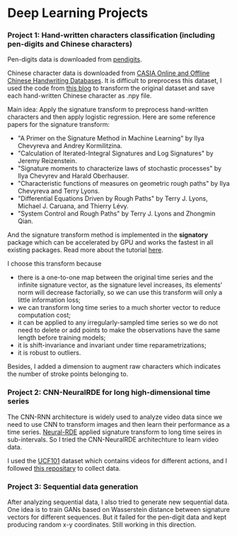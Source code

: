 # Deep Learning Projects

### Project 1: Hand-written characters classification (including pen-digits and Chinese characters)
Pen-digits data is downloaded from [pendigits](https://archive.ics.uci.edu/ml/machine-learning-databases/pendigits/).

Chinese character data is downloaded from [CASIA Online and Offline Chinese Handwriting Databases](http://www.nlpr.ia.ac.cn/databases/handwriting/Download.html). It is difficult to preprocess this dataset, I used the code from [this blog](https://blog.csdn.net/weixin_39683769/article/details/113050852) to transform the original dataset and save each hand-written Chinese character as .npy file.

Main idea: Apply the signature transform to preprocess hand-written characters and then apply logistic regression. Here are some reference papers for the signature transform:
* "A Primer on the Signature Method in Machine Learning" by Ilya Chevyreva and Andrey Kormilitzina.
* "Calculation of Iterated-Integral Signatures and Log Signatures" by Jeremy Reizenstein.
* "Signature moments to characterize laws of stochastic processes" by Ilya Chevyrev and Harald Oberhauser.
* "Characteristic functions of measures on geometric rough paths" by Ilya Chevyreva and Terry Lyons.
* "Differential Equations Driven by Rough Paths" by Terry J. Lyons, Michael J. Caruana, and Thierry Lévy. 
* "System Control and Rough Paths" by Terry J. Lyons and Zhongmin Qian. 

And the signature transform method is implemented in the **signatory** package which can be accelerated by GPU and works the fastest in all existing packages. Read more about the tutorial [here](https://signatory.readthedocs.io/en/latest/index.html).

I choose this transform because
* there is a one-to-one map between the original time series and the infinite signature vector, as the signature level increases, its elements' norm will decrease factorially, so we can use this transform will only a little information loss;
* we can transform long time series to a much shorter vector to reduce computation cost;
* it can be applied to any irregularly-sampled time series so we do not need to delete or add points to make the observations have the same
length before training models;
* it is shift-invariance and invariant under time reparametrizations;
* it is robust to outliers.

Besides, I added a dimension to augment raw characters which indicates the number of stroke points belonging to.

### Project 2: CNN-NeuralRDE for long high-dimensional time series
The CNN-RNN architecture is widely used to analyze video data since we need to use CNN to transform images and then learn their performance as a time series. [Neural-RDE](https://arxiv.org/abs/2009.08295) applied signature transform to long time seires in sub-intervals. So I tried the CNN-NeuralRDE architechture to learn video data.

I used the [UCF101](https://www.crcv.ucf.edu/data/UCF101.php) dataset which contains videos for different actions, and I followed [this repositary](https://github.com/HHTseng/video-classification) to collect data.

### Project 3: Sequential data generation
After analyzing sequential data, I also tried to generate new sequential data. One idea is to train GANs based on Wasserstein distance between signature vectors for different sequences. But it failed for the pen-digit data and kept producing random x-y coordinates. Still working in this direction.
